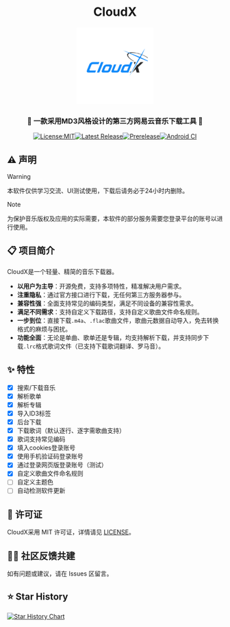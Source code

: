<div align="center">

<h1> CloudX </h1>

<p>
  <img src="app/src/main/ic_launcher-playstore.png" width="180" alt="CloudX logo" />
</p>

<h3>🎵 一款采用MD3风格设计的第三方网易云音乐下载工具 🎵</h3>

[![License:MIT](https://img.shields.io/badge/License-MIT-blue.svg)](https://github.com/Guang233/CloudX/blob/master/LICENSE)[![Latest Release](https://img.shields.io/github/v/release/Guang233/CloudX?label=稳定版)](https://github.com/Guang233/CloudX/releases/latest)[![Prerelease](https://img.shields.io/github/v/release/Guang233/CloudX?include_prereleases&label=测试版)](https://github.com/Guang233/CloudX/releases)[![Android CI](https://github.com/Guang233/CloudX/actions/workflows/android.yml/badge.svg)](https://github.com/Guang233/CloudX/actions/workflows/android.yml)

</div>

## ⚠️ 声明
> [!WARNING]
> 本软件仅供学习交流、UI测试使用，下载后请务必于24小时内删除。

> [!NOTE]
> 为保护音乐版权及应用的实际需要，本软件的部分服务需要您登录平台的账号以进行使用。

## 📋 项目简介
CloudX是一个轻量、精简的音乐下载器。
- **以用户为主导**：开源免费，支持多项特性，精准解决用户需求。
- **注重隐私**：通过官方接口进行下载，无任何第三方服务器参与。
- **兼容性强**：全面支持常见的编码类型，满足不同设备的兼容性需求。
- **满足不同需求**：支持自定义下载路径，支持自定义歌曲文件命名规则。
- **一步到位**：直接下载`.m4a`、`.flac`歌曲文件，歌曲元数据自动导入，免去转换格式的麻烦与困扰。
- **功能全面**：无论是单曲、歌单还是专辑，均支持解析下载，并支持同步下载`.lrc`格式歌词文件（已支持下载歌词翻译、罗马音）。

## ✨ 特性
- [x] 搜索/下载音乐
- [x] 解析歌单
- [x] 解析专辑
- [x] 导入ID3标签
- [x] 后台下载
- [x] 下载歌词（默认逐行、逐字需歌曲支持）
- [x] 歌词支持常见编码
- [x] 填入cookies登录账号
- [x] 使用手机验证码登录账号
- [x] 通过登录网页版登录账号（测试）
- [x] 自定义歌曲文件命名规则
- [ ] 自定义主题色
- [ ] 自动检测软件更新

## 📄 许可证

CloudX采用 MIT 许可证，详情请见 [LICENSE](./LICENSE)。

## 🧑‍💻 社区反馈共建

如有问题或建议，请在 Issues 区留言。

## ⭐ Star History

[![Star History Chart](https://api.star-history.com/svg?repos=Guang233/CloudX&type=Date)](https://www.star-history.com/#Guang233/CloudX&Date)
